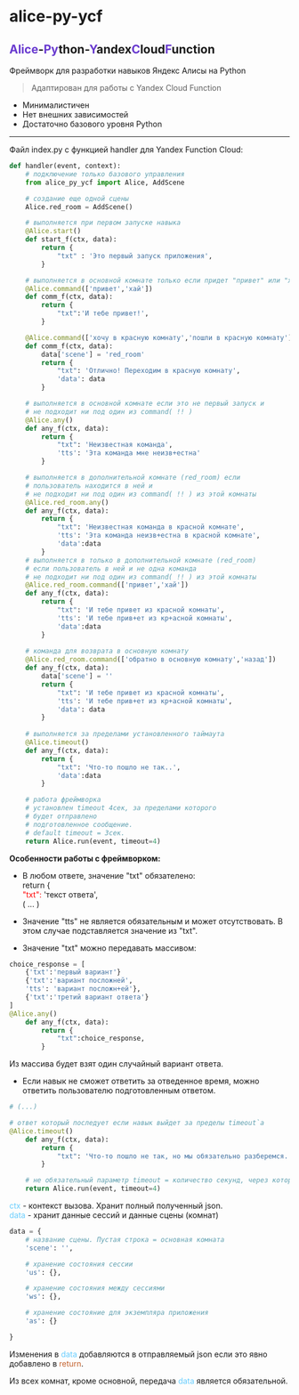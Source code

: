 # alice-py-ycf 
## <font color='#6839CF'>Alice</font>-<font color='#6839CF'>Py</font>thon-<font color='#6839CF'>Y</font>andex<font color='#6839CF'>C</font>loud<font color='#6839CF'>F</font>unction

Фреймворк для разработки навыков Яндекс Алисы на Python

> Адаптирован для работы с Yandex Cloud Function
 
- Минималистичен
- Нет внешних зависимостей
- Достаточно базового уровня Python

----
Файл index.py с функцией handler для Yandex Function Cloud:
```python
def handler(event, context):
    # подключение только базового управления
    from alice_py_ycf import Alice, AddScene

    # создание еще одной сцены
    Alice.red_room = AddScene()

    # выполняется при первом запуске навыка 
    @Alice.start()
    def start_f(ctx, data):
        return {
            "txt" : 'Это первый запуск приложения',
        }

    # выполняется в основной комнате только если придет "привет" или "хай"
    @Alice.command(['привет','хай'])
    def comm_f(ctx, data):
        return {
            "txt":'И тебе привет!',
        }

    @Alice.command(['хочу в красную комнату','пошли в красную комнату'])
    def comm_f(ctx, data):
        data['scene'] = 'red_room'
        return {
            "txt": 'Отлично! Переходим в красную комнату',
            'data': data
        }

    # выполняется в основной комнате если это не первый запуск и 
    # не подходит ни под один из command( !! )
    @Alice.any()
    def any_f(ctx, data):
        return {
            "txt": 'Неизвестная команда',
            'tts': 'Эта команда мне неизв+естна'
        }

    # выполняется в дополнительной комнате (red_room) если 
    # пользователь находится в ней и 
    # не подходит ни под один из command( !! ) из этой комнаты
    @Alice.red_room.any()
    def any_f(ctx, data):
        return {
            "txt": 'Неизвестная команда в красной комнате',
            'tts': 'Эта команда неизв+естна в красной комнате',
            'data':data
        }
    # выполняется в только в дополнительной комнате (red_room) 
    # если пользователь в ней и не одна команда 
    # не подходит ни под один из command( !! ) из этой комнаты
    @Alice.red_room.command(['привет','хай'])
    def any_f(ctx, data):
        return {
            "txt": 'И тебе привет из красной комнаты',
            'tts': 'И тебе прив+ет из кр+асной комнаты',
            'data':data
        }
    
    # команда для возврата в основную комнату
    @Alice.red_room.command(['обратно в основную комнату','назад'])
    def any_f(ctx, data):
        data['scene'] = ''
        return {
            "txt": 'И тебе привет из красной комнаты',
            'tts': 'И тебе прив+ет из кр+асной комнаты',
            'data': data
        }
    
    # выполняется за пределами установленного таймаута
    @Alice.timeout()
    def any_f(ctx, data):
        return {
            "txt": 'Что-то пошло не так..',
            'data':data
        }

    # работа фреймворка
    # установлен timeout 4сек, за пределами которого 
    # будет отправлено 
    # подготовленное сообщение. 
    # default timeout = 3сек.
    return Alice.run(event, timeout=4)
```
**Особенности работы с фреймворком:**
 
- В любом ответе, значение "txt" обязателено: <br>
return {<br>
            <font color='red'>"txt":</font> 'текст ответа',<br>
            ( ... )

- Значение "tts" не является обязательным и может отсутствовать. В этом случае подставляется значение из "txt".

- Значение "txt" можно передавать массивом:
```python
choice_response = [
    {'txt':'первый вариант'}
    {'txt':'вариант посложней',
    'tts': 'вариант посложн+ей'},
    {'txt':'третий вариант ответа'}
]
@Alice.any()
    def any_f(ctx, data):
        return {
            "txt":choice_response,
        }
```
Из массива будет взят один случайный вариант ответа.

- Если навык не сможет ответить за отведенное время, можно ответить пользователю подготовленным ответом. 
```python
# (...)

# ответ который последует если навык выйдет за пределы timeout`а
@Alice.timeout()
    def any_f(ctx, data):
        return {
            "txt": 'Что-то пошло не так, но мы обязательно разберемся.. Давай попробуем еще раз.',
        }

    # не обязательный параметр timeout = количество секунд, через которые последует подготовленный ответ
    return Alice.run(event, timeout=4)
```

<font color="#67CDFE">ctx</font> - контекст вызова. Хранит полный полученный json.<br>
<font color="#67CDFE">data</font> - хранит данные сессий и данные сцены (комнат)<br>
```python
data = {
    # название сцены. Пустая строка = основная комната
    'scene': '',

    # хранение состояния сессии
    'us': {},

    # хранение состояния между сессиями
    'ws': {},

    # хранение состояние для экземпляра приложения
    'as': {}

}
```
Изменения в <font color="#67CDFE">data</font> добавляются в отправляемый json если это явно добавлено в <font color="#C3602C">return</font>.

Из всех комнат, кроме основной, передача <font color="#67CDFE">data</font> является обязательной.